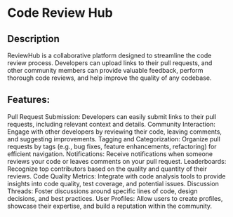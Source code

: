 # Code Review Hub

## Description
ReviewHub is a collaborative platform designed to streamline the code review process. Developers can upload links to their pull requests, and other community members can provide valuable feedback, perform thorough code reviews, and help improve the quality of any codebase.

## Features:
Pull Request Submission: Developers can easily submit links to their pull requests, including relevant context and details.
Community Interaction: Engage with other developers by reviewing their code, leaving comments, and suggesting improvements.
Tagging and Categorization: Organize pull requests by tags (e.g., bug fixes, feature enhancements, refactoring) for efficient navigation.
Notifications: Receive notifications when someone reviews your code or leaves comments on your pull request.
Leaderboards: Recognize top contributors based on the quality and quantity of their reviews.
Code Quality Metrics: Integrate with code analysis tools to provide insights into code quality, test coverage, and potential issues.
Discussion Threads: Foster discussions around specific lines of code, design decisions, and best practices.
User Profiles: Allow users to create profiles, showcase their expertise, and build a reputation within the community.
